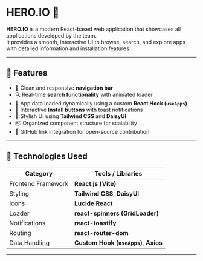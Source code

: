 # HERO.IO 🚀

**HERO.IO** is a modern React-based web application that showcases all applications developed by the team.  
It provides a smooth, interactive UI to browse, search, and explore apps with detailed information and installation features.

---

## 🌟 Features

- 🧭 Clean and responsive **navigation bar**
- 🔍 Real-time **search functionality** with animated loader
- 💾 App data loaded dynamically using a custom **React Hook (`useApps`)**
- 💬 Interactive **Install buttons** with toast notifications
- 🎨 Stylish UI using **Tailwind CSS** and **DaisyUI**
- 📦 Organized component structure for scalability
- 🔗 GitHub link integration for open-source contribution

---

## 🧰 Technologies Used

| Category | Tools / Libraries |
|-----------|-------------------|
| Frontend Framework | **React.js (Vite)** |
| Styling | **Tailwind CSS**, **DaisyUI** |
| Icons | **Lucide React** |
| Loader | **react-spinners (GridLoader)** |
| Notifications | **react-toastify** |
| Routing | **react-router-dom** |
| Data Handling | **Custom Hook (`useApps`)**, **Axios** |

---

